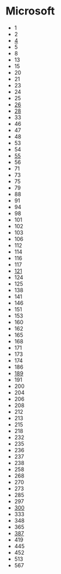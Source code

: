 # Microsoft

- 1
- 2
- [4](../solutions/4.md)
- 5
- 8
- 13
- 15
- 20
- 21
- 23
- 24
- 25
- [26](../solutions/26.md)
- [28](../solutions/28.md)
- 33
- 46
- 47
- 48
- 53
- 54
- [55](../solutions/55.md)
- 56
- 71
- 73
- 75
- 79
- 88
- 91
- 94
- 98
- 101
- 102
- 103
- 106
- 112
- 114
- 116
- 117
- [121](../solutions/121.md)
- 124
- 125
- 138
- 141
- 146
- 151
- 153
- 160
- 162
- 165
- 168
- 171
- 173
- 174
- 186
- [189](../solutions/189.md)
- 191
- 200
- 204
- 206
- 208
- 212
- 213
- 215
- 218
- 232
- 235
- 236
- 237
- 238
- 258
- 268
- 270
- 273
- 285
- 297
- [300](../solutions/300.md)
- 333
- 348
- 365
- [387](../solutions/387.md)
- 419
- 445
- 452
- 513
- 567